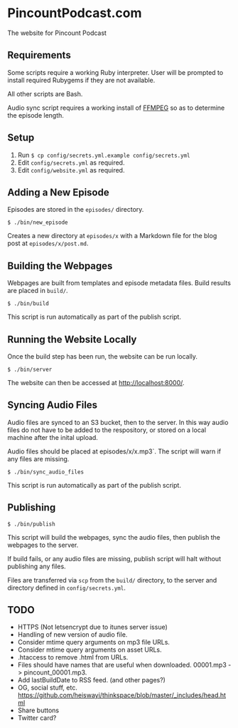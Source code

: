 PincountPodcast.com
===================

The website for Pincount Podcast

Requirements
------------

Some scripts require a working Ruby interpreter. User will be prompted to install required Rubygems if they are not available.

All other scripts are Bash.

Audio sync script requires a working install of [FFMPEG](https://ffmpeg.org) so as to determine the episode length.


Setup
-----

  1. Run `$ cp config/secrets.yml.example config/secrets.yml`
  2. Edit `config/secrets.yml` as required.
  3. Edit `config/website.yml` as required.

Adding a New Episode
--------------------

Episodes are stored in the `episodes/` directory.

    $ ./bin/new_episode

Creates a new directory at `episodes/x` with a Markdown file for the blog post at `episodes/x/post.md`.


Building the Webpages
---------------------

Webpages are built from templates and episode metadata files. Build results are placed in `build/`.

    $ ./bin/build

This script is run automatically as part of the publish script.


Running the Website Locally
---------------------------

Once the build step has been run, the website can be run locally.

    $ ./bin/server

The website can then be accessed at [http://localhost:8000/](http://localhost:8000/).


Syncing Audio Files
-------------------

Audio files are synced to an S3 bucket, then to the server. In this way audio files do not have to be added to the respository, or stored on a local machine after the inital upload.

Audio files should be placed at episodes/x/x.mp3`. The script will warn if any files are missing.

    $ ./bin/sync_audio_files

This script is run automatically as part of the publish script.


Publishing
----------

    $ ./bin/publish

This script will build the webpages, sync the audio files, then publish the webpages to the server.

If build fails, or any audio files are missing, publish script will halt without publishing any files.

Files are transferred via `scp` from the `build/` directory, to the server and directory defined in `config/secrets.yml`.


TODO
----

* HTTPS (Not letsencrypt due to itunes server issue)
* Handling of new version of audio file.
* Consider mtime query arguments on mp3 file URLs.
* Consider mtime query arguments on asset URLs.
* .htaccess to remove .html from URLs.
* Files should have names that are useful when downloaded. 00001.mp3 -> pincount_00001.mp3.
* Add lastBuildDate to RSS feed. (and other pages?)
* OG, social stuff, etc. https://github.com/heiswayi/thinkspace/blob/master/_includes/head.html
* Share buttons
* Twitter card?

